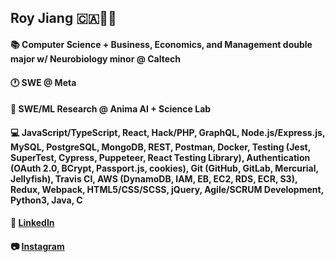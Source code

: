 

<!--
**rjiang12/rjiang12** is a ✨ _special_ ✨ repository because its `README.md` (this file) appears on your GitHub profile.

Here are some ideas to get you started:

- 🔭 I’m currently working on ...
- 🌱 I’m currently learning ...
- 👯 I’m looking to collaborate on ...
- 🤔 I’m looking for help with ...
- 💬 Ask me about ...
- 📫 How to reach me: ...
- 😄 Pronouns: ...
- ⚡ Fun fact: ...
-->
## Roy Jiang :canada::man_technologist:
#### :books: Computer Science + Business, Economics, and Management double major w/ Neurobiology minor @ Caltech
#### :clock1: SWE @ Meta
#### :microscope: SWE/ML Research @ Anima AI + Science Lab
#### :computer: JavaScript/TypeScript, React, Hack/PHP, GraphQL, Node.js/Express.js, MySQL, PostgreSQL, MongoDB, REST, Postman, Docker, Testing (Jest, SuperTest, Cypress, Puppeteer, React Testing Library), Authentication (OAuth 2.0, BCrypt, Passport.js, cookies), Git (GitHub, GitLab, Mercurial, Jellyfish), Travis CI, AWS (DynamoDB, IAM, EB, EC2, RDS, ECR, S3), Redux, Webpack, HTML5/CSS/SCSS, jQuery, Agile/SCRUM Development, Python3, Java, C


#### :handshake: [LinkedIn](https://www.linkedin.com/in/royjiang2025/)
#### :camera: [Instagram](https://www.instagram.com/rjiang_12/) 
